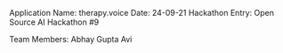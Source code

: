 Application Name: therapy.voice
Date: 24-09-21
Hackathon Entry: Open Source AI Hackathon #9

Team Members:
Abhay Gupta
Avi 